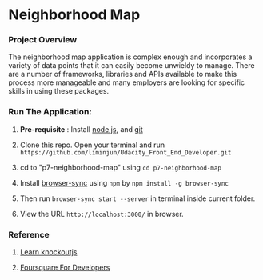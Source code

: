 # Neighborhood Map

### Project Overview
The neighborhood map application is complex enough and incorporates a variety of data points that it can easily become unwieldy to manage. There are a number of frameworks, libraries and APIs available to make this process more manageable and many employers are looking for specific skills in using these packages.


### Run The Application:
1. **Pre-requisite** : 
Install [node.js](https://nodejs.org/), and [git](https://git-scm.com/book/en/v2/Getting-Started-Installing-Git)

2. Clone this repo. Open your terminal and run `https://github.com/liminjun/Udacity_Front_End_Developer.git`

3. cd to "p7-neighborhood-map" using `cd p7-neighborhood-map`

4. Install [browser-sync](https://browsersync.io/)  using `npm` by `npm install -g browser-sync`

5. Then run `browser-sync start --server` in terminal inside current folder.

6. View the URL `http://localhost:3000/` in browser.


### Reference
1. [Learn knockoutjs](http://learn.knockoutjs.com/)

2. [Foursquare For Developers](https://developer.foursquare.com/)